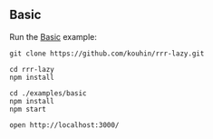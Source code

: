 ## Basic

Run the [Basic](https://github.com/kouhin/rrr-lazy/tree/master/examples/basic) example:

```shell
git clone https://github.com/kouhin/rrr-lazy.git

cd rrr-lazy
npm install

cd ./examples/basic
npm install
npm start

open http://localhost:3000/
```
